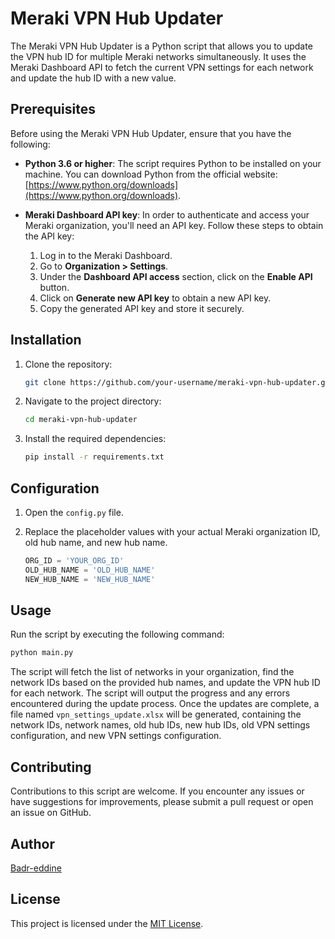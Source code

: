 # Meraki VPN Hub Updater

The Meraki VPN Hub Updater is a Python script that allows you to update the VPN hub ID for multiple Meraki networks simultaneously. It uses the Meraki Dashboard API to fetch the current VPN settings for each network and update the hub ID with a new value.

## Prerequisites

Before using the Meraki VPN Hub Updater, ensure that you have the following:

- **Python 3.6 or higher**: The script requires Python to be installed on your machine. You can download Python from the official website: [https://www.python.org/downloads](https://www.python.org/downloads).

- **Meraki Dashboard API key**: In order to authenticate and access your Meraki organization, you'll need an API key. Follow these steps to obtain the API key:

  1. Log in to the Meraki Dashboard.
  2. Go to **Organization > Settings**.
  3. Under the **Dashboard API access** section, click on the **Enable API** button.
  4. Click on **Generate new API key** to obtain a new API key.
  5. Copy the generated API key and store it securely.

## Installation

1. Clone the repository:

   ```bash
   git clone https://github.com/your-username/meraki-vpn-hub-updater.git
   ```

2. Navigate to the project directory:

   ```bash
   cd meraki-vpn-hub-updater
   ```

3. Install the required dependencies:

   ```bash
   pip install -r requirements.txt
   ```

## Configuration

1. Open the `config.py` file.

2. Replace the placeholder values with your actual Meraki organization ID, old hub name, and new hub name.

   ```python
   ORG_ID = 'YOUR_ORG_ID'
   OLD_HUB_NAME = 'OLD_HUB_NAME'
   NEW_HUB_NAME = 'NEW_HUB_NAME'
   ```

## Usage

Run the script by executing the following command:

```bash
python main.py
```

The script will fetch the list of networks in your organization, find the network IDs based on the provided hub names, and update the VPN hub ID for each network. The script will output the progress and any errors encountered during the update process. Once the updates are complete, a file named `vpn_settings_update.xlsx` will be generated, containing the network IDs, network names, old hub IDs, new hub IDs, old VPN settings configuration, and new VPN settings configuration.

## Contributing

Contributions to this script are welcome. If you encounter any issues or have suggestions for improvements, please submit a pull request or open an issue on GitHub.

## Author

[Badr-eddine](https://www.linkedin.com/in/badreddine-aharchi)

## License

This project is licensed under the [MIT License](LICENSE).
